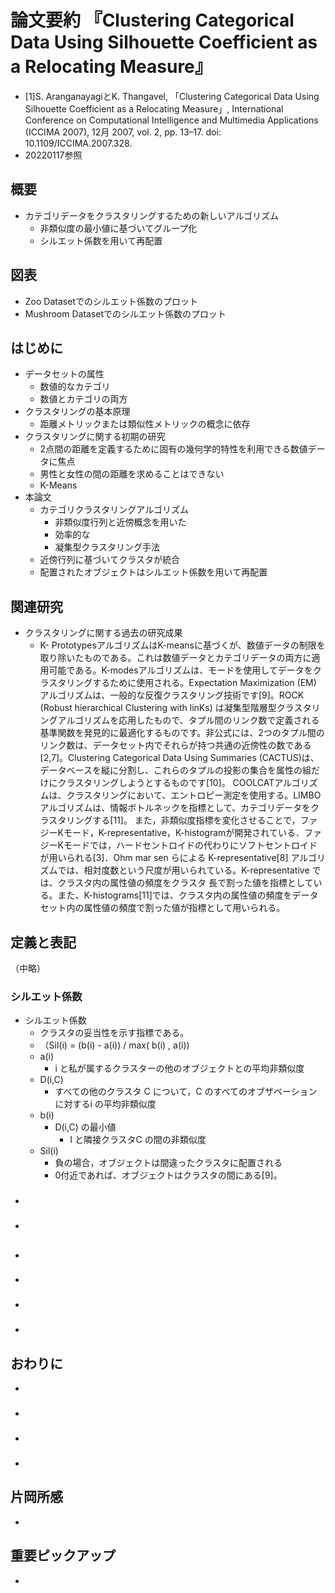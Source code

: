<!-- tex script for md -->
<script type="text/javascript" async src="https://cdnjs.cloudflare.com/ajax/libs/mathjax/2.7.7/MathJax.js?config=TeX-MML-AM_CHTML">
</script>
<script type="text/x-mathjax-config">
 MathJax.Hub.Config({
 tex2jax: {
 inlineMath: [['$', '$'] ],
 displayMath: [ ['$$','$$'], ["\\[","\\]"] ]
 }
 });
</script>

# 論文要約 『Clustering Categorical Data Using Silhouette Coefficient as a Relocating Measure』

- [1]S. AranganayagiとK. Thangavel, 「Clustering Categorical Data Using Silhouette Coefficient as a Relocating Measure」, International Conference on Computational Intelligence and Multimedia Applications (ICCIMA 2007), 12月 2007, vol. 2, pp. 13–17. doi: 10.1109/ICCIMA.2007.328.
- 20220117参照


<!-- -------------------- -->

## 概要
- カテゴリデータをクラスタリングするための新しいアルゴリズム
    - 非類似度の最小値に基づいてグループ化
    - シルエット係数を用いて再配置

<!-- -------------------- -->

## 図表
- Zoo Datasetでのシルエット係数のプロット
- Mushroom Datasetでのシルエット係数のプロット

<!-- -------------------- -->

## はじめに
- データセットの属性
    - 数値的なカテゴリ
    - 数値とカテゴリの両方
- クラスタリングの基本原理
    - 距離メトリックまたは類似性メトリックの概念に依存
- クラスタリングに関する初期の研究
    - 2点間の距離を定義するために固有の幾何学的特性を利用できる数値データに焦点
    - 男性と女性の間の距離を求めることはできない
    - K-Means
- 本論文
    - カテゴリクラスタリングアルゴリズム
        - 非類似度行列と近傍概念を用いた
        - 効率的な
        - 凝集型クラスタリング手法
    - 近傍行列に基づいてクラスタが統合
    - 配置されたオブジェクトはシルエット係数を用いて再配置

<!-- -------------------- -->

## 関連研究
- クラスタリングに関する過去の研究成果
    - K- PrototypesアルゴリズムはK-meansに基づくが、数値データの制限を取り除いたものである。これは数値データとカテゴリデータの両方に適用可能である。K-modesアルゴリズムは、モードを使用してデータをクラスタリングするために使用される。Expectation Maximization (EM) アルゴリズムは、一般的な反復クラスタリング技術です[9]。ROCK (Robust hierarchical Clustering with linKs) は凝集型階層型クラスタリングアルゴリズムを応用したもので、タプル間のリンク数で定義される基準関数を発見的に最適化するものです。非公式には、2つのタプル間のリンク数は、データセット内でそれらが持つ共通の近傍性の数である[2,7]。Clustering Categorical Data Using Summaries (CACTUS)は、データベースを縦に分割し、これらのタプルの投影の集合を属性の組だけにクラスタリングしようとするものです[10]。 COOLCATアルゴリズムは、クラスタリングにおいて、エントロピー測定を使用する。LIMBOアルゴリズムは、情報ボトルネックを指標として、カテゴリデータをクラスタリングする[11]。 また，非類似度指標を変化させることで，ファジーKモード，K-representative，K-histogramが開発されている．ファジーKモードでは，ハードセントロイドの代わりにソフトセントロイドが用いられる[3]．Ohm mar sen らによる K-representative[8] アルゴリズムでは、相対度数という尺度が用いられている。K-representative では、クラスタ内の属性値の頻度をクラスタ 長で割った値を指標としている。また、K-histograms[11]では、クラスタ内の属性値の頻度をデータセット内の属性値の頻度で割った値が指標として用いられる。

<!-- -------------------- -->

## 定義と表記

（中略）

### シルエット係数 
- シルエット係数
    - クラスタの妥当性を示す指標である。 
    - （Sil(i) = (b(i) - a(i)) / max( b(i) , a(i)) 
    - a(i)
        - i と私が属するクラスターの他のオブジェクトとの平均非類似度
    - D(i,C)
        - すべての他のクラスタ C について，C のすべてのオブザベーションに対するi の平均非類似度
    - b(i) 
        - D(i,C) の最小値
            - I と隣接クラスタC の間の非類似度
    - Sil(i) 
        - 負の場合，オブジェクトは間違ったクラスタに配置される
        - 0付近であれば、オブジェクトはクラスタの間にある[9]。

### 
- 

### 
- 

<!-- -------------------- -->

##
- 

### 
- 

### 
- 

### 
- 

<!-- -------------------- -->

## おわりに
- 

### 
- 

### 
- 

### 
- 

<!-- -------------------- -->

## 片岡所感
- 

<!-- -------------------- -->

## 重要ピックアップ
- 
